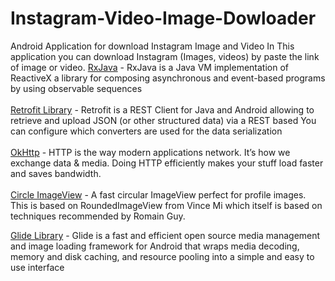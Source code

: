 # Instagram-Video-Image-Dowloader
Android Application for download Instagram Image and Video
In This application you can download Instagram (Images, videos) by paste the link of image or video.
[RxJava](https://github.com/ReactiveX/RxJava) - RxJava is a Java VM implementation of ReactiveX a library for composing asynchronous and event-based programs by using observable sequences
<br/>
<br/>
[Retrofit Library](https://square.github.io/retrofit/) - Retrofit is a REST Client for Java and Android allowing to retrieve and upload JSON (or other structured data) via a REST based You can configure which converters are used for the data serialization
<br/>
<br/>
[OkHttp](https://square.github.io/okhttp/) - HTTP is the way modern applications network. It’s how we exchange data & media. Doing HTTP efficiently makes your stuff load faster and saves bandwidth.
<br/>
<br/>
[Circle ImageView](https://github.com/hdodenhof/CircleImageView) - A fast circular ImageView perfect for profile images. This is based on RoundedImageView from Vince Mi which itself is based on techniques recommended by Romain Guy.

[Glide Library](https://github.com/bumptech/glide) - Glide is a fast and efficient open source media management and image loading framework for Android that wraps media decoding, memory and disk caching, and resource pooling into a simple and easy to use interface
